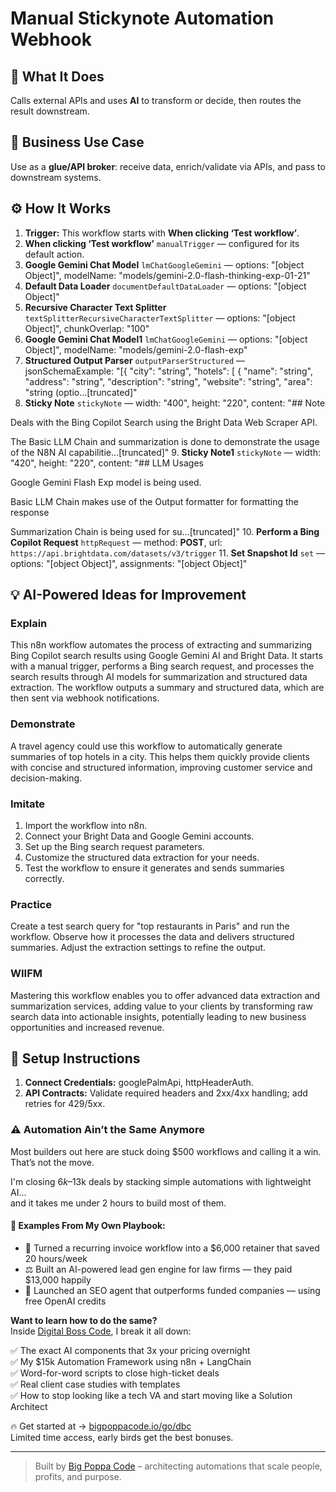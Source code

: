 # Manual Stickynote Automation Webhook
  ## 🚀 What It Does
  Calls external APIs and uses **AI** to transform or decide, then routes the result downstream.
  
  ## 💼 Business Use Case
  Use as a **glue/API broker**: receive data, enrich/validate via APIs, and pass to downstream systems.
  
  ## ⚙️ How It Works
  1. **Trigger:** This workflow starts with **When clicking ‘Test workflow’**.
  2. **When clicking ‘Test workflow’** `manualTrigger` — configured for its default action.
3. **Google Gemini Chat Model** `lmChatGoogleGemini` — options: "[object Object]", modelName: "models/gemini-2.0-flash-thinking-exp-01-21"
4. **Default Data Loader** `documentDefaultDataLoader` — options: "[object Object]"
5. **Recursive Character Text Splitter** `textSplitterRecursiveCharacterTextSplitter` — options: "[object Object]", chunkOverlap: "100"
6. **Google Gemini Chat Model1** `lmChatGoogleGemini` — options: "[object Object]", modelName: "models/gemini-2.0-flash-exp"
7. **Structured Output Parser** `outputParserStructured` — jsonSchemaExample: "[{
  "city": "string",
  "hotels": [
    {
      "name": "string",
      "address": "string",
      "description": "string",
      "website": "string",
      "area": "string (optio…[truncated]"
8. **Sticky Note** `stickyNote` — width: "400", height: "220", content: "## Note

Deals with the Bing Copilot Search using the Bright Data Web Scraper API.

The Basic LLM Chain and summarization is done to demonstrate the usage of the N8N AI capabilitie…[truncated]"
9. **Sticky Note1** `stickyNote` — width: "420", height: "220", content: "## LLM Usages

Google Gemini Flash Exp model is being used.

Basic LLM Chain makes use of the Output formatter for formatting the response

Summarization Chain is being used for su…[truncated]"
10. **Perform a Bing Copilot Request** `httpRequest` — method: **POST**, url: `https://api.brightdata.com/datasets/v3/trigger`
11. **Set Snapshot Id** `set` — options: "[object Object]", assignments: "[object Object]"
  
  ## 💡 AI-Powered Ideas for Improvement
  ### Explain
This n8n workflow automates the process of extracting and summarizing Bing Copilot search results using Google Gemini AI and Bright Data. It starts with a manual trigger, performs a Bing search request, and processes the search results through AI models for summarization and structured data extraction. The workflow outputs a summary and structured data, which are then sent via webhook notifications.

### Demonstrate
A travel agency could use this workflow to automatically generate summaries of top hotels in a city. This helps them quickly provide clients with concise and structured information, improving customer service and decision-making.

### Imitate
1. Import the workflow into n8n.
2. Connect your Bright Data and Google Gemini accounts.
3. Set up the Bing search request parameters.
4. Customize the structured data extraction for your needs.
5. Test the workflow to ensure it generates and sends summaries correctly.

### Practice
Create a test search query for "top restaurants in Paris" and run the workflow. Observe how it processes the data and delivers structured summaries. Adjust the extraction settings to refine the output.

### WIIFM
Mastering this workflow enables you to offer advanced data extraction and summarization services, adding value to your clients by transforming raw search data into actionable insights, potentially leading to new business opportunities and increased revenue.
  
  ## 🔧 Setup Instructions
  1. **Connect Credentials:** googlePalmApi, httpHeaderAuth.
2. **API Contracts:** Validate required headers and 2xx/4xx handling; add retries for 429/5xx.
  
### ⚠️ Automation Ain’t the Same Anymore

Most builders out here are stuck doing $500 workflows and calling it a win.  
That’s not the move.  

I'm closing $6k–$13k deals by stacking simple automations with lightweight AI...  
and it takes me under 2 hours to build most of them.

#### 🧠 Examples From My Own Playbook:
- 🔁 Turned a recurring invoice workflow into a $6,000 retainer that saved 20 hours/week  
- ⚖️ Built an AI-powered lead gen engine for law firms — they paid $13,000 happily  
- 🚀 Launched an SEO agent that outperforms funded companies — using free OpenAI credits  

**Want to learn how to do the same?**  
Inside [Digital Boss Code](https://bigpoppacode.io/go/dbc), I break it all down:

✅ The exact AI components that 3x your pricing overnight  
✅ My $15k Automation Framework using n8n + LangChain  
✅ Word-for-word scripts to close high-ticket deals  
✅ Real client case studies with templates  
✅ How to stop looking like a tech VA and start moving like a Solution Architect  

🔥 Get started at → [bigpoppacode.io/go/dbc](https://bigpoppacode.io/go/dbc)  
Limited time access, early birds get the best bonuses.

---
> Built by [Big Poppa Code](https://bigpoppacode.io) – architecting automations that scale people, profits, and purpose.
  